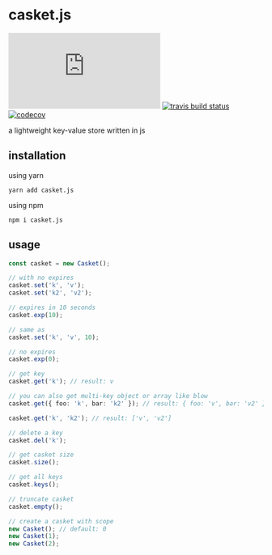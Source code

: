 # casket.js

[![npm version](https://badgen.net/npm/v/casket.js)](https://www.npmjs.com/package/casket.js) [![travis build status](https://api.travis-ci.com/Hrysa/casket.js.svg?branch=master)](https://api.travis-ci.com/Hrysa/casket.js.svg?branch=master) [![codecov](https://codecov.io/gh/Hrysa/casket.js/branch/master/graph/badge.svg)](https://codecov.io/gh/Hrysa/casket.js)

a lightweight key-value store written in js

## installation

using yarn

```shell
yarn add casket.js
```

using npm

```
npm i casket.js
```

## usage

```typescript
const casket = new Casket();

// with no expires
casket.set('k', 'v');
casket.set('k2', 'v2');

// expires in 10 seconds
casket.exp(10);

// same as
casket.set('k', 'v', 10);

// no expires
casket.exp(0);

// get key
casket.get('k'); // result: v

// you can also get multi-key object or array like blow
casket.get({ foo: 'k', bar: 'k2' }); // result: { foo: 'v', bar: 'v2' }

casket.get('k', 'k2'); // result: ['v', 'v2']

// delete a key
casket.del('k');

// get casket size
casket.size();

// get all keys
casket.keys();

// truncate casket
casket.empty();

// create a casket with scope
new Casket(); // default: 0
new Casket(1);
new Casket(2);
```
